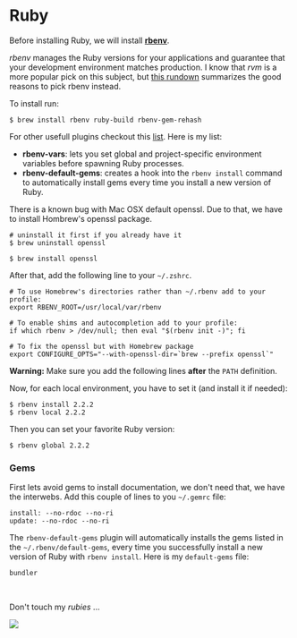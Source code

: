 # Ruby

Before installing Ruby, we will install **[rbenv](https://github.com/sstephenson/rbenv)**. 

*rbenv* manages  the Ruby versions for your applications and guarantee that your development environment matches production. I know that *rvm* is a more popular pick on this subject, but [this rundown](https://github.com/sstephenson/rbenv/wiki/Why-rbenv%3F) summarizes the good reasons to pick rbenv instead.

To install run:

```shell
$ brew install rbenv ruby-build rbenv-gem-rehash
```

For other usefull plugins checkout this [list](https://github.com/sstephenson/rbenv/wiki/Plugins). Here is my list:
* **rbenv-vars**: lets you set global and project-specific environment variables before spawning Ruby processes.
* **rbenv-default-gems**: creates a hook into the `rbenv install` command to automatically install gems every time you install a new version of Ruby.

There is a known bug with Mac OSX default openssl. Due to that, we have to install Hombrew's openssl package. 

```shell
# uninstall it first if you already have it
$ brew uninstall openssl

$ brew install openssl
```

After that, add the following line to your `~/.zshrc`. 

```shell
# To use Homebrew's directories rather than ~/.rbenv add to your profile:
export RBENV_ROOT=/usr/local/var/rbenv

# To enable shims and autocompletion add to your profile:
if which rbenv > /dev/null; then eval "$(rbenv init -)"; fi

# To fix the openssl but with Homebrew package
export CONFIGURE_OPTS="--with-openssl-dir=`brew --prefix openssl`"
```

**Warning:** Make sure you add the following lines **after** the `PATH` definition.


Now, for each local environment, you have to set it (and install it if needed):

```shell
$ rbenv install 2.2.2
$ rbenv local 2.2.2
```

Then you can set your favorite Ruby version:

```shell
$ rbenv global 2.2.2
```

### Gems

First lets avoid gems to install documentation, we don't need that, we have the interwebs. Add this couple of lines to you `~/.gemrc` file:

```shell
install: --no-rdoc --no-ri
update: --no-rdoc --no-ri
```

The `rbenv-default-gems` plugin will automatically installs the gems listed in the `~/.rbenv/default-gems`, every time you successfully install a new version of Ruby with `rbenv install`. Here is my `default-gems` file:

```shell
bundler
```

</br>

Don't touch my *rubies* ...

![](http://33.media.tumblr.com/dfff76814a75fb49d0d7b570b9887c0a/tumblr_n9k0pukYAM1s3ulybo2_250.gif)